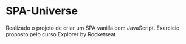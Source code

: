 # SPA-Universe
Realizado o projeto de criar um SPA vanilla com JavaScript. Exercicio proposto pelo curso Explorer by Rocketseat

